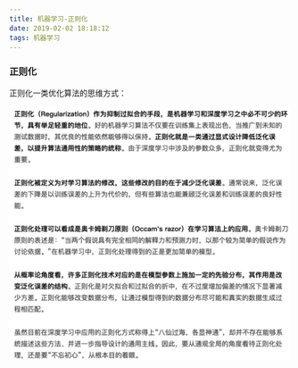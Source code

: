 ```yaml
---
title: 机器学习-正则化
date: 2019-02-02 18:18:12
tags: 机器学习
---
```


### 正则化

正则化一类优化算法的思维方式：



![image-20190202182044853](./机器学习-正则化/image-20190202182044853.png)